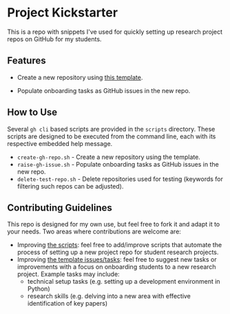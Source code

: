 # Project Kickstarter

This is a repo with snippets I've used for quickly setting up research project repos on GitHub for my students.

## Features

- Create a new repository using [this template](https://github.com/UrbanClimateRisk-UCL/Student-Research-Project).

- Populate onboarding tasks as GitHub issues in the new repo.

## How to Use

Several `gh cli` based scripts are provided in the `scripts` directory.
These scripts are designed to be executed from the command line, each with its respective embedded help message.

- `create-gh-repo.sh` - Create a new repository using the template.
- `raise-gh-issue.sh` - Populate onboarding tasks as GitHub issues in the new repo.
- `delete-test-repo.sh` - Delete repositories used for testing (keywords for filtering such repos can be adjusted).


## Contributing Guidelines

This repo is designed for my own use, but feel free to fork it and adapt it to your needs.
Two areas where contributions are welcome are:
- Improving [the scripts](./scripts/): feel free to add/improve scripts that automate the process of setting up a new project repo for student research projects.
- Improving [the template issues/tasks](./template-issues/): feel free to suggest new tasks or improvements with a focus on onboarding students to a new research project. Example tasks may include:
    - technical setup tasks (e.g. setting up a development environment in Python)
    - research skills (e.g. delving into a new area with effective identification of key papers)
